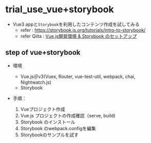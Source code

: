 # trial_use_vue+storybook
- Vue3 appと`Storybook`を利用したコンテンツ作成を試してみる
  - refer : https://storybook.js.org/tutorials/intro-to-storybook/
  - refer Qiita : [Vue.js開発環境 & Storybook のセットアップ](https://qiita.com/ryo2020/items/3118aca9a649ce208d3d)

## step of vue+storybook
- 環境
  - Vue.js＠v3(Vuex, Router, vue-test-util, webpack, chai, Nightwatch.js)
  - Storybook

- 手順：
  1. Vueプロジェクト作成
  2. Vue.js プロジェクトの作成確認（serve, build)
  3. Storybook のインストール
  4. Storybook のwebpack.configを編集
  5. Storybookのサンプルを試す
